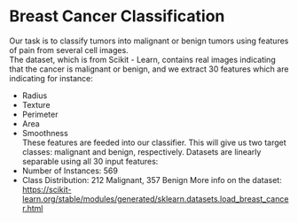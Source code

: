 # Breast Cancer Classification
Our task is to classify tumors into malignant or benign tumors using features of pain from several cell images.  
The dataset, which is from Scikit - Learn, contains real images indicating that the cancer is malignant or benign, and we extract 30 features which are indicating for instance:
* Radius
* Texture
* Perimeter
* Area
* Smoothness  
These features are feeded into our classifier. This will give us two target classes: malignant and benign, respectively. 
Datasets are linearly separable using all 30 input features:
* Number of Instances: 569
* Class Distribution: 212 Malignant, 357 Benign
More info on the dataset: https://scikit-learn.org/stable/modules/generated/sklearn.datasets.load_breast_cancer.html

